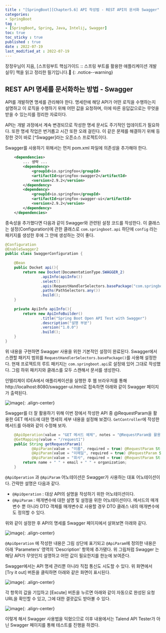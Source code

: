 ```yaml
---
title : "[SpringBoot][Chapter5.6] API 작성법 - REST API의 문서화 Swagger"
categories:
- SpringBoot
tag :
- [SpringBoot, Spring, Java, Intelij, Swagger]
toc: true
toc_sticky : true
published : true
date : 2022-07-19
last_modified_at : 2022-07-19
---
```






장정우님이 지음, [스프링부트 핵심가이드 :: 스프링 부트를 활용한 애플리케이션 개발 실무] 책을 읽고 정리한 필기입니다.📢
{: .notice--warning}



## REST API 명세를 문서화하는 방법 - Swagger

API를 개발하면 명세를 관리해야 한다. 명세란에 해당 API가 어떤 로직을 수행하는지 설명하고 이 로직을 수행하기 위해 어떤 값을 요청하며, 이에 따른 응답값으로는 무엇을 받을 수 있는지를 정리한 자료이다.

API는 개발 과정에서 계속 변경되므로 작성한 명세 문서도 주기적인 업데이트가 필요하다. 또한 명세 작업은 번거롭고 시간 또한 오래 걸린다. 이 같은 문제를 해결하기 위해 등장한 것이 바로 [^Swagger]라는 오픈소스 프로젝트이다.

Swagger를 사용하기 위해서는 먼저 pom.xml 파일에 의존성을 추가해야 한다.

[^Swapgger]: https://swagger.io

```xml
    <dependencies>
        ... 생략 ...
        <dependency>
            <groupId>io.springfox</groupId>
            <artifactId>springfox-swagger2</artifactId>
            <version>2.9.2</version>
        </dependency>
        <dependency>
            <groupId>io.springfox</groupId>
            <artifactId>springfox-swagger-ui</artifactId>
            <version>2.9.2</version>
        </dependency>
    </dependencies>
```



종속성을 추가했다면 다음과 같이 Swagger와 관련된 설정 코드를 작성한다. 이 클래스는 설정(Configuration)에 관한 클래스로 `com.springboot.api` 하단에 `config` 라는 패키지를 생성한 후에 그 안에 생성하는 것이 좋다.



```java
@Configuration
@EnableSwagger2
public class SwaggerConfiguration {
    
    @Bean
    public Docket api(){
        return new Docket(DocumentationType.SWAGGER_2)
                .apiInfo(apiInfo())
                .select()
                .apis(RequestHandlerSelectors.basePackage("com.springboot.api"))
                .paths(PathSelectors.any())
                .build();
    }
    
    private ApiInfo apiInfo(){
        return new ApiInfoBuilder()
                .title("Spring Boot Open API Test with Swagger")
                .description("설명 부분")
                .version("1.0.0")
                .build();
    }
}
```



위 내용을 구현하면 Swagger 사용을 위한 기본적인 설정이 완료된다. Swagger에서 스캔할 패키지 범위를 `RequestHandlerSelectors.basePackage()`를 사용해 설정한다. 현재 프로젝트의 루트 패키지는 `com.springboot.api`로 설정돼 있어 그대로 작성했다. 그럼 하위 패키지와 클래스를 모두 스캔해서 문서를 생성한다.

인텔리제이 IDEA에서 애플리케이션을 실행한 후 웹 브라우저를 통해 http://localhost:8080/swagger-ui.html로 접속하면 아래와 같이 Swagger 페이지가 출력된다.



![image](https://user-images.githubusercontent.com/13410737/179682619-d353d8c5-6960-4684-9595-87c54f530386.png){: .align-center}



Swagger를 더 잘 활용하기 위해 이번 장에서 작성한 API 중 @RequestParam을 활용한 GET 메서드에 대한 명세의 세부 내용을 설정해 보겠다. `GetController`에 작성한 메서드를 아래와 같이 수정해 보자.



```java
    @ApiOperation(value = "GET 메서드 예제", notes = "@RequestParam을 활용한 GET Method")
    @GetMapping(value = "/request1")
    public String getRequestParam1(
            @ApiParam(value = "이름", required = true) @RequestParam String name,
            @ApiParam(value = "이메일", required = true) @RequestParam String email,
            @ApiParam(value = "회사", required = true) @RequestParam String organization) {
        return name + " " + email + " " + organization;
    }
```



`@ApiOperation` 과 `@ApiParam` 어노테이션은 Swagger가 사용하는 대표 어노테이션이다. 간략한 설명은 다음과 같다.

- `@ApiOperation` : 대상 API의 설명을 작성하기 위한 어노테이션이다.
- `@ApiParam` : 매개변수에 대한 설명 및 설정을 위한 어노테이션이다. 메서드의 매개변수 뿐 아니라 DTO 객체를 매개변수로 사용할 경우 DTO 클래스 내의 매개변수에도 정의할 수 있다.

위와 같이 설정한 후 API의 명세를 Swagger 페이지에서 살펴보면 아래와 같다.

![image](https://user-images.githubusercontent.com/13410737/179756233-60403f63-32cc-454f-a5fc-5067969e50fc.png){: .align-center}



`@ApiOperation` 에 작성한 내용은 그림 상단에 표기되고 `@ApiParam`에 정의한 내용은 아래 'Parameters' 영역의 'Description' 항목에 추가됐다. 위 그림처럼 Swagger 는 해당 API가 무엇인지 설명하고 어떤 값이 필요한지를 한눈에 보여준다.

Swagger에서는 API 명세 관리뿐 아니라 직접 통신도 시도할 수 있다. 위 화면에서 [Try it out] 버튼을 클릭하면 아래와 같은 화면이 표시된다.



![image](https://user-images.githubusercontent.com/13410737/179756657-62e7f81f-3dae-4ee1-bebd-99af9e90b7a7.png){: .align-center}



각 항목의 값을 기입하고 [Excute] 버튼을 누르면 아래와 같이 자동으로 완성된 요청 URL을 확인할 수 있고, 그에 대한 결괏값도 받아볼 수 있다.

![image](https://user-images.githubusercontent.com/13410737/179756937-1d2c5f4d-b104-4ec7-b6e8-cfd73f05a055.png){: .align-center}



이렇게 해서 Swagger 사용법을 익혔으므로 이후 내용에서는 Talend API Tester가 아닌 Swagger 페이지를 통해 테스트를 진행을 하겠다.
